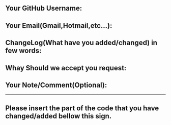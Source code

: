 ## Your GitHub Username:
## Your Email(Gmail,Hotmail,etc...):
## ChangeLog(What have you added/changed) in few words:
## Whay Should we accept you request:
## Your Note/Comment(Optional):
---------------------------------------------------------------------------------
## Please insert the part of the code that you have changed/added bellow this sign.
